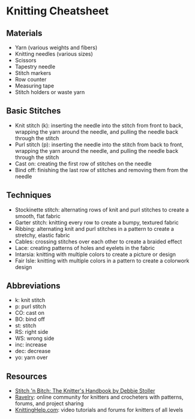 # Knitting Cheatsheet

## Materials
- Yarn (various weights and fibers)
- Knitting needles (various sizes)
- Scissors
- Tapestry needle
- Stitch markers
- Row counter
- Measuring tape
- Stitch holders or waste yarn

## Basic Stitches
- Knit stitch (k): inserting the needle into the stitch from front to back, wrapping the yarn around the needle, and pulling the needle back through the stitch
- Purl stitch (p): inserting the needle into the stitch from back to front, wrapping the yarn around the needle, and pulling the needle back through the stitch
- Cast on: creating the first row of stitches on the needle
- Bind off: finishing the last row of stitches and removing them from the needle

## Techniques
- Stockinette stitch: alternating rows of knit and purl stitches to create a smooth, flat fabric
- Garter stitch: knitting every row to create a bumpy, textured fabric
- Ribbing: alternating knit and purl stitches in a pattern to create a stretchy, elastic fabric
- Cables: crossing stitches over each other to create a braided effect
- Lace: creating patterns of holes and eyelets in the fabric
- Intarsia: knitting with multiple colors to create a picture or design
- Fair Isle: knitting with multiple colors in a pattern to create a colorwork design

## Abbreviations
- k: knit stitch
- p: purl stitch
- CO: cast on
- BO: bind off
- st: stitch
- RS: right side
- WS: wrong side
- inc: increase
- dec: decrease
- yo: yarn over

## Resources
- [Stitch 'n Bitch: The Knitter's Handbook by Debbie Stoller](https://www.amazon.com/Stitch-Bitch-Knitters-Debbie-Stoller/dp/0761135901)
- [Ravelry](https://www.ravelry.com/): online community for knitters and crocheters with patterns, forums, and project sharing
- [KnittingHelp.com](https://www.knittinghelp.com/): video tutorials and forums for knitters of all levels
